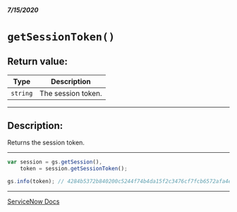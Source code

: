 ##### 7/15/2020
# `getSessionToken()`
## Return value:
| Type | Description |
|---|---|
| `string` | The session token. |

---

## Description:
Returns the session token.

---

```js
var session = gs.getSession(),
    token = session.getSessionToken();

gs.info(token); // 4284b5372b840200c5244f74b4da15f2c3476cf7fcb6572afa4ef9d5e6d307a5fd9e1da7
```

---

[ServiceNow Docs](https://developer.servicenow.com/dev.do#!/reference/api/newyork/server/no-namespace/c_GlideSessionScopedAPI#r_ScopedGlideSessionGetSessionToken)